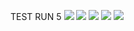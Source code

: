 TEST RUN 5
![](https://github.com/abrahammer/github-actions/workflows/CI/badge.svg)
![](https://github.com/abrahammer/github-actions/workflows/CD/badge.svg)
![](https://github.com/abrahammer/github-actions/workflows/forge/badge.svg)
![](https://github.com/abrahammer/github-actions/workflows/adsk/badge.svg)
![](https://github.com/abrahammer/github-actions/workflows/chorus/badge.svg)
